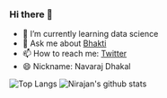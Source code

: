 ### Hi there 👋



- 🌱 I’m currently learning data science
- 💬 Ask me about [Bhakti](https://www.jagatgururampalji.org/)
- 📫 How to reach me: [Twitter](https://twitter.com/nirajandata)
- 😄 Nickname: Navaraj Dhakal 

![Top Langs](https://github-readme-stats.vercel.app/api/top-langs/?username=nirajandata&show_icons=true&theme=radical)
![Nirajan's github stats](https://github-readme-stats.vercel.app/api?username=nirajandata&show_icons=true&theme=radical) 


